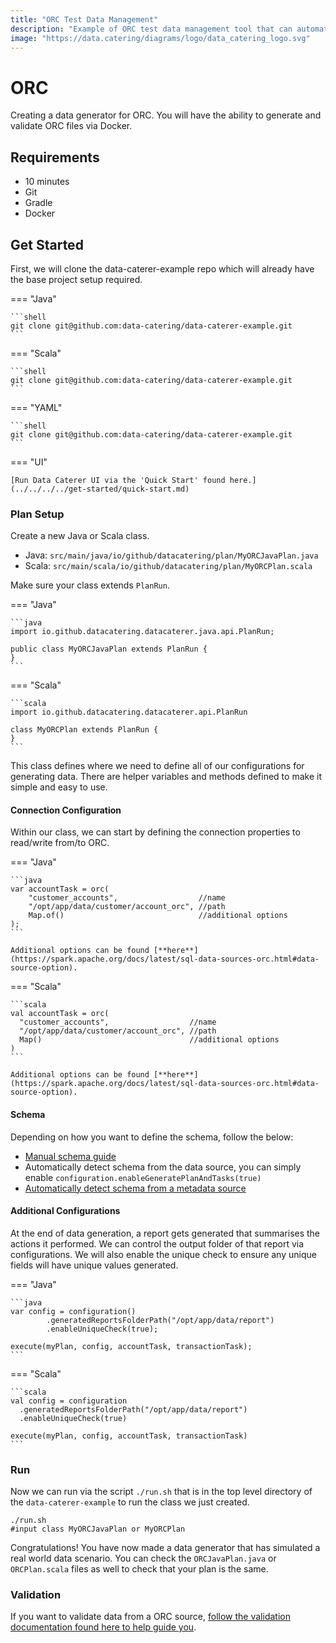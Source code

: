 ```yaml
---
title: "ORC Test Data Management"
description: "Example of ORC test data management tool that can automatically discover, generate and validate."
image: "https://data.catering/diagrams/logo/data_catering_logo.svg"
---
```


# ORC

Creating a data generator for ORC. You will have the ability to generate and validate ORC files via Docker.

## Requirements

- 10 minutes
- Git
- Gradle
- Docker

## Get Started

First, we will clone the data-caterer-example repo which will already have the base project setup required.

=== "Java"

    ```shell
    git clone git@github.com:data-catering/data-caterer-example.git
    ```

=== "Scala"

    ```shell
    git clone git@github.com:data-catering/data-caterer-example.git
    ```

=== "YAML"

    ```shell
    git clone git@github.com:data-catering/data-caterer-example.git
    ```

=== "UI"

    [Run Data Caterer UI via the 'Quick Start' found here.](../../../../get-started/quick-start.md)

### Plan Setup

Create a new Java or Scala class.

- Java: `src/main/java/io/github/datacatering/plan/MyORCJavaPlan.java`
- Scala: `src/main/scala/io/github/datacatering/plan/MyORCPlan.scala`

Make sure your class extends `PlanRun`.

=== "Java"

    ```java
    import io.github.datacatering.datacaterer.java.api.PlanRun;
    
    public class MyORCJavaPlan extends PlanRun {
    }
    ```

=== "Scala"

    ```scala
    import io.github.datacatering.datacaterer.api.PlanRun
    
    class MyORCPlan extends PlanRun {
    }
    ```

This class defines where we need to define all of our configurations for generating data. There are helper variables and
methods defined to make it simple and easy to use.

#### Connection Configuration

Within our class, we can start by defining the connection properties to read/write from/to ORC.

=== "Java"

    ```java
    var accountTask = orc(
        "customer_accounts",                  //name
        "/opt/app/data/customer/account_orc", //path
        Map.of()                              //additional options
    );
    ```
    
    Additional options can be found [**here**](https://spark.apache.org/docs/latest/sql-data-sources-orc.html#data-source-option).

=== "Scala"

    ```scala
    val accountTask = orc(
      "customer_accounts",                  //name         
      "/opt/app/data/customer/account_orc", //path
      Map()                                 //additional options
    )
    ```
    
    Additional options can be found [**here**](https://spark.apache.org/docs/latest/sql-data-sources-orc.html#data-source-option).

#### Schema

Depending on how you want to define the schema, follow the below:

- [Manual schema guide](../../scenario/data-generation.md#schema)
- Automatically detect schema from the data source, you can simply enable `configuration.enableGeneratePlanAndTasks(true)`
- [Automatically detect schema from a metadata source](../../index.md#metadata)

#### Additional Configurations

At the end of data generation, a report gets generated that summarises the actions it performed. We can control the
output folder of that report via configurations. We will also enable the unique check to ensure any unique fields will
have unique values generated.

=== "Java"

    ```java
    var config = configuration()
            .generatedReportsFolderPath("/opt/app/data/report")
            .enableUniqueCheck(true);

    execute(myPlan, config, accountTask, transactionTask);
    ```

=== "Scala"

    ```scala
    val config = configuration
      .generatedReportsFolderPath("/opt/app/data/report")
      .enableUniqueCheck(true)

    execute(myPlan, config, accountTask, transactionTask)
    ```

### Run

Now we can run via the script `./run.sh` that is in the top level directory of the `data-caterer-example` to run the class we just
created.

```shell
./run.sh
#input class MyORCJavaPlan or MyORCPlan
```

Congratulations! You have now made a data generator that has simulated a real world data scenario. You can check the
`ORCJavaPlan.java` or `ORCPlan.scala` files as well to check that your plan is the same.

### Validation

If you want to validate data from a ORC source, 
[follow the validation documentation found here to help guide you](../../../validation.md).
